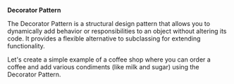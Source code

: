 **Decorator Pattern**

The Decorator Pattern is a structural design pattern that allows you to dynamically add behavior or responsibilities to an object without altering its code. It provides a flexible alternative to subclassing for extending functionality.

Let's create a simple example of a coffee shop where you can order a coffee and add various condiments (like milk and sugar) using the Decorator Pattern.